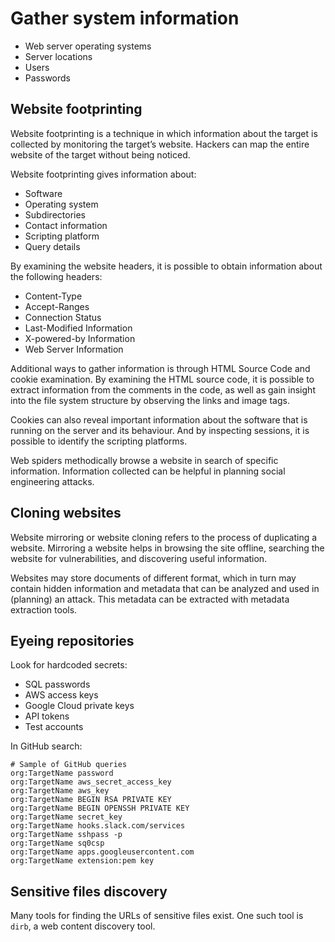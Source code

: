 # Gather system information

* Web server operating systems
* Server locations
* Users
* Passwords

## Website footprinting

Website footprinting is a technique in which information about the target is collected by monitoring the target’s website. Hackers can map the entire website of the target without being noticed.

Website footprinting gives information about:

* Software
* Operating system
* Subdirectories
* Contact information
* Scripting platform
* Query details

By examining the website headers, it is possible to obtain information about the following headers:

* Content-Type
* Accept-Ranges
* Connection Status
* Last-Modified Information
* X-powered-by Information
* Web Server Information

Additional ways to gather information is through HTML Source Code and cookie examination. By examining the HTML source code, it is possible to extract information from the comments in the code, as well as gain insight into the file system structure by observing the links and image tags.

Cookies can also reveal important information about the software that is running on the server and its behaviour. And by inspecting sessions, it is possible to identify the scripting platforms.

Web spiders methodically browse a website in search of specific information. Information collected can be helpful in planning social engineering attacks.

## Cloning websites

Website mirroring or website cloning refers to the process of duplicating a website. Mirroring a website helps in browsing the site offline, searching the website for vulnerabilities, and discovering useful information.

Websites may store documents of different format, which in turn may contain hidden information and metadata that can be analyzed and used in (planning) an attack. This metadata can be extracted with metadata extraction tools. 

## Eyeing repositories

Look for hardcoded secrets:

* SQL passwords
* AWS access keys
* Google Cloud private keys
* API tokens
* Test accounts

In GitHub search:

```text
# Sample of GitHub queries
org:TargetName password
org:TargetName aws_secret_access_key
org:TargetName aws_key
org:TargetName BEGIN RSA PRIVATE KEY
org:TargetName BEGIN OPENSSH PRIVATE KEY
org:TargetName secret_key
org:TargetName hooks.slack.com/services
org:TargetName sshpass -p
org:TargetName sq0csp
org:TargetName apps.googleusercontent.com
org:TargetName extension:pem key
```

## Sensitive files discovery

Many tools for finding the URLs of sensitive files exist. One such tool is `dirb`, a web content discovery tool.
